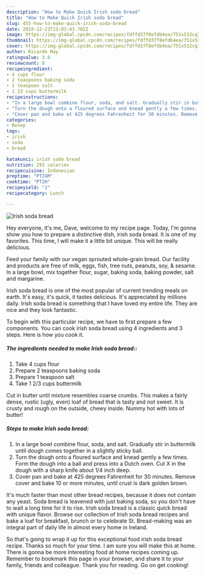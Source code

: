 ```yaml
---
description: "How to Make Quick Irish soda bread"
title: "How to Make Quick Irish soda bread"
slug: 455-how-to-make-quick-irish-soda-bread
date: 2019-12-23T13:03:43.702Z
image: https://img-global.cpcdn.com/recipes/fdffd37f8efdb4ea/751x532cq70/irish-soda-bread-recipe-main-photo.jpg
thumbnail: https://img-global.cpcdn.com/recipes/fdffd37f8efdb4ea/751x532cq70/irish-soda-bread-recipe-main-photo.jpg
cover: https://img-global.cpcdn.com/recipes/fdffd37f8efdb4ea/751x532cq70/irish-soda-bread-recipe-main-photo.jpg
author: Ricardo May
ratingvalue: 3.8
reviewcount: 8
recipeingredient:
- 4 cups flour
- 2 teaspoons baking soda
- 1 teaspoon salt
- 1 23 cups buttermilk
recipeinstructions:
- "In a large bowl combine flour, soda, and salt. Gradually stir in buttermilk until dough comes together in a slightly sticky ball."
- "Turn the dough onto a floured surface and knead gently a few times. Form the dough into a ball and press into a Dutch oven. Cut X in the dough with a sharp knife about 1/4 inch deep."
- "Cover pan and bake at 425 degrees Fahrenheit for 30 minutes. Remove cover and bake 10 or more minutes, until crust is dark golden brown."
categories:
- Resep
tags:
- irish
- soda
- bread

katakunci: irish soda bread
nutrition: 293 calories
recipecuisine: Indonesian
preptime: "PT24M"
cooktime: "PT2H"
recipeyield: "2"
recipecategory: Lunch

---
```



![Irish soda bread](https://img-global.cpcdn.com/recipes/fdffd37f8efdb4ea/751x532cq70/irish-soda-bread-recipe-main-photo.jpg)

Hey everyone, it's me, Dave, welcome to my recipe page. Today, I'm gonna show you how to prepare a distinctive dish, irish soda bread. It is one of my favorites. This time, I will make it a little bit unique. This will be really delicious.

Feed your family with our vegan sprouted whole-grain bread. Our facility and products are free of milk, eggs, fish, tree nuts, peanuts, soy, &amp; sesame. In a large bowl, mix together flour, sugar, baking soda, baking powder, salt and margarine.

Irish soda bread is one of the most popular of current trending meals on earth. It's easy, it's quick, it tastes delicious. It's appreciated by millions daily. Irish soda bread is something that I have loved my entire life. They are nice and they look fantastic.


To begin with this particular recipe, we have to first prepare a few components. You can cook irish soda bread using 4 ingredients and 3 steps. Here is how you cook it.

##### The ingredients needed to make Irish soda bread::

1. Take 4 cups flour
1. Prepare 2 teaspoons baking soda
1. Prepare 1 teaspoon salt
1. Take 1 2/3 cups buttermilk


Cut in butter until mixture resembles coarse crumbs. This makes a fairly dense, rustic (ugly, even) loaf of bread that is tasty and not sweet. It is crusty and rough on the outside, chewy inside. Nummy hot with lots of butter! 

##### Steps to make Irish soda bread:

1. In a large bowl combine flour, soda, and salt. Gradually stir in buttermilk until dough comes together in a slightly sticky ball.
1. Turn the dough onto a floured surface and knead gently a few times. Form the dough into a ball and press into a Dutch oven. Cut X in the dough with a sharp knife about 1/4 inch deep.
1. Cover pan and bake at 425 degrees Fahrenheit for 30 minutes. Remove cover and bake 10 or more minutes, until crust is dark golden brown.


It&#39;s much faster than most other bread recipes, because it does not contain any yeast. Soda bread is leavened with just baking soda, so you don&#39;t have to wait a long time for it to rise. Irish soda bread is a classic quick bread with unique flavor. Browse our collection of Irish soda bread recipes and bake a loaf for breakfast, brunch or to celebrate St. Bread-making was an integral part of daily life in almost every home in Ireland. 

So that's going to wrap it up for this exceptional food irish soda bread recipe. Thanks so much for your time. I am sure you will make this at home. There is gonna be more interesting food at home recipes coming up. Remember to bookmark this page in your browser, and share it to your family, friends and colleague. Thank you for reading. Go on get cooking!
